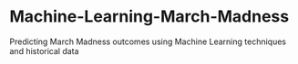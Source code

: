 # Machine-Learning-March-Madness
Predicting March Madness outcomes using Machine Learning techniques and historical data
